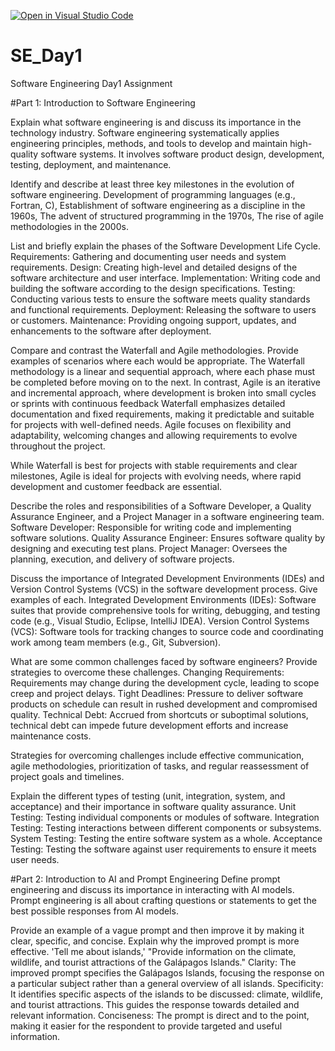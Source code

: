 [![Open in Visual Studio Code](https://classroom.github.com/assets/open-in-vscode-2e0aaae1b6195c2367325f4f02e2d04e9abb55f0b24a779b69b11b9e10269abc.svg)](https://classroom.github.com/online_ide?assignment_repo_id=15609373&assignment_repo_type=AssignmentRepo)
# SE_Day1
Software Engineering Day1 Assignment

#Part 1: Introduction to Software Engineering

Explain what software engineering is and discuss its importance in the technology industry.
Software engineering systematically applies engineering principles, methods, and tools to develop and maintain high-quality software systems. It involves software product design, development, testing, deployment, and maintenance.

Identify and describe at least three key milestones in the evolution of software engineering.
Development of programming languages (e.g., Fortran, C), 
Establishment of software engineering as a discipline in the 1960s,
The advent of structured programming in the 1970s, 
The rise of agile methodologies in the 2000s.

List and briefly explain the phases of the Software Development Life Cycle.
Requirements: Gathering and documenting user needs and system requirements.
Design: Creating high-level and detailed designs of the software architecture and user interface.
Implementation: Writing code and building the software according to the design specifications.
Testing: Conducting various tests to ensure the software meets quality standards and functional requirements.
Deployment: Releasing the software to users or customers.
Maintenance: Providing ongoing support, updates, and enhancements to the software after deployment.

Compare and contrast the Waterfall and Agile methodologies. Provide examples of scenarios where each would be appropriate.
The Waterfall methodology is a linear and sequential approach, where each phase must be completed before moving on to the next. In contrast, Agile is an iterative and incremental approach, where development is broken into small cycles or sprints with continuous feedback
Waterfall emphasizes detailed documentation and fixed requirements, making it predictable and suitable for projects with well-defined needs. Agile focuses on flexibility and adaptability, welcoming changes and allowing requirements to evolve throughout the project.

While Waterfall is best for projects with stable requirements and clear milestones, Agile is ideal for projects with evolving needs, where rapid development and customer feedback are essential.

Describe the roles and responsibilities of a Software Developer, a Quality Assurance Engineer, and a Project Manager in a software engineering team.
Software Developer: Responsible for writing code and implementing software solutions.
Quality Assurance Engineer: Ensures software quality by designing and executing test plans.
Project Manager: Oversees the planning, execution, and delivery of software projects.

Discuss the importance of Integrated Development Environments (IDEs) and Version Control Systems (VCS) in the software development process. Give examples of each.
Integrated Development Environments (IDEs): Software suites that provide comprehensive tools for writing, debugging, and testing code (e.g., Visual Studio, Eclipse, IntelliJ IDEA).
Version Control Systems (VCS): Software tools for tracking changes to source code and coordinating work among team members (e.g., Git, Subversion).


What are some common challenges faced by software engineers? Provide strategies to overcome these challenges.
 Changing Requirements: Requirements may change during the development cycle, leading to scope creep and project delays.
Tight Deadlines: Pressure to deliver software products on schedule can result in rushed development and compromised quality.
Technical Debt: Accrued from shortcuts or suboptimal solutions, technical debt can impede future development efforts and increase maintenance costs.

Strategies for overcoming challenges include effective communication, agile methodologies, prioritization of tasks, and regular reassessment of project goals and timelines.


Explain the different types of testing (unit, integration, system, and acceptance) and their importance in software quality assurance.
Unit Testing: Testing individual components or modules of software.
Integration Testing: Testing interactions between different components or subsystems.
System Testing: Testing the entire software system as a whole.
Acceptance Testing: Testing the software against user requirements to ensure it meets user needs.

#Part 2: Introduction to AI and Prompt Engineering
Define prompt engineering and discuss its importance in interacting with AI models.
Prompt engineering is all about crafting questions or statements to get the best possible responses from AI models. 

Provide an example of a vague prompt and then improve it by making it clear, specific, and concise. Explain why the improved prompt is more effective.
'Tell me about islands,'
"Provide information on the climate, wildlife, and tourist attractions of the Galápagos Islands."
Clarity: The improved prompt specifies the Galápagos Islands, focusing the response on a particular subject rather than a general overview of all islands.
Specificity: It identifies specific aspects of the islands to be discussed: climate, wildlife, and tourist attractions. This guides the response towards detailed and relevant information.
Conciseness: The prompt is direct and to the point, making it easier for the respondent to provide targeted and useful information.
